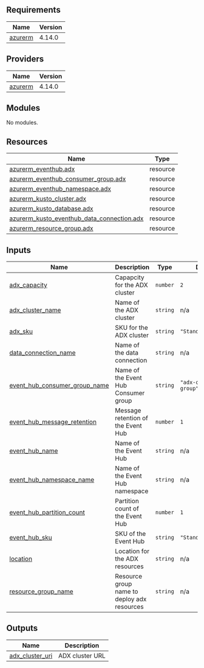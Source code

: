 ## Requirements

| Name | Version |
|------|---------|
| <a name="requirement_azurerm"></a> [azurerm](#requirement\_azurerm) | 4.14.0 |

## Providers

| Name | Version |
|------|---------|
| <a name="provider_azurerm"></a> [azurerm](#provider\_azurerm) | 4.14.0 |

## Modules

No modules.

## Resources

| Name | Type |
|------|------|
| [azurerm_eventhub.adx](https://registry.terraform.io/providers/hashicorp/azurerm/4.14.0/docs/resources/eventhub) | resource |
| [azurerm_eventhub_consumer_group.adx](https://registry.terraform.io/providers/hashicorp/azurerm/4.14.0/docs/resources/eventhub_consumer_group) | resource |
| [azurerm_eventhub_namespace.adx](https://registry.terraform.io/providers/hashicorp/azurerm/4.14.0/docs/resources/eventhub_namespace) | resource |
| [azurerm_kusto_cluster.adx](https://registry.terraform.io/providers/hashicorp/azurerm/4.14.0/docs/resources/kusto_cluster) | resource |
| [azurerm_kusto_database.adx](https://registry.terraform.io/providers/hashicorp/azurerm/4.14.0/docs/resources/kusto_database) | resource |
| [azurerm_kusto_eventhub_data_connection.adx](https://registry.terraform.io/providers/hashicorp/azurerm/4.14.0/docs/resources/kusto_eventhub_data_connection) | resource |
| [azurerm_resource_group.adx](https://registry.terraform.io/providers/hashicorp/azurerm/4.14.0/docs/resources/resource_group) | resource |

## Inputs

| Name | Description | Type | Default | Required |
|------|-------------|------|---------|:--------:|
| <a name="input_adx_capacity"></a> [adx\_capacity](#input\_adx\_capacity) | Capapcity for the ADX cluster | `number` | `2` | no |
| <a name="input_adx_cluster_name"></a> [adx\_cluster\_name](#input\_adx\_cluster\_name) | Name of the ADX cluster | `string` | n/a | yes |
| <a name="input_adx_sku"></a> [adx\_sku](#input\_adx\_sku) | SKU for the ADX cluster | `string` | `"Standard_D14_v2"` | no |
| <a name="input_data_connection_name"></a> [data\_connection\_name](#input\_data\_connection\_name) | Name of the data connection | `string` | n/a | yes |
| <a name="input_event_hub_consumer_group_name"></a> [event\_hub\_consumer\_group\_name](#input\_event\_hub\_consumer\_group\_name) | Name of the Event Hub Consumer group | `string` | `"adx-consumer-group"` | no |
| <a name="input_event_hub_message_retention"></a> [event\_hub\_message\_retention](#input\_event\_hub\_message\_retention) | Message retention of the Event Hub | `number` | `1` | no |
| <a name="input_event_hub_name"></a> [event\_hub\_name](#input\_event\_hub\_name) | Name of the Event Hub | `string` | n/a | yes |
| <a name="input_event_hub_namespace_name"></a> [event\_hub\_namespace\_name](#input\_event\_hub\_namespace\_name) | Name of the Event Hub namespace | `string` | n/a | yes |
| <a name="input_event_hub_partition_count"></a> [event\_hub\_partition\_count](#input\_event\_hub\_partition\_count) | Partition count of the Event Hub | `number` | `1` | no |
| <a name="input_event_hub_sku"></a> [event\_hub\_sku](#input\_event\_hub\_sku) | SKU of the Event Hub | `string` | `"Standard"` | no |
| <a name="input_location"></a> [location](#input\_location) | Location for the ADX resources | `string` | n/a | yes |
| <a name="input_resource_group_name"></a> [resource\_group\_name](#input\_resource\_group\_name) | Resource group name to deploy adx resources | `string` | n/a | yes |

## Outputs

| Name | Description |
|------|-------------|
| <a name="output_adx_cluster_uri"></a> [adx\_cluster\_uri](#output\_adx\_cluster\_uri) | ADX cluster URL |
